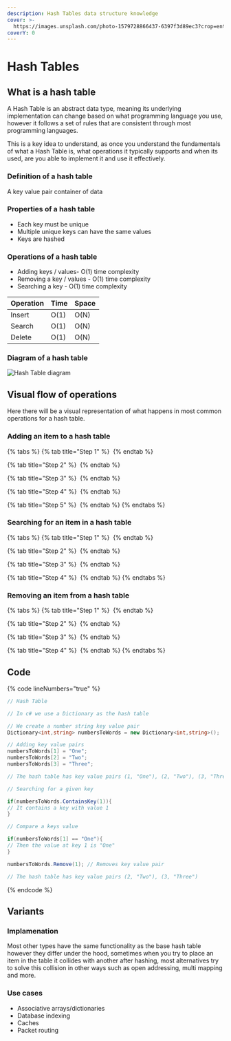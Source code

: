 ```yaml
---
description: Hash Tables data structure knowledge
cover: >-
  https://images.unsplash.com/photo-1579728866437-6397f3d89ec3?crop=entropy&cs=srgb&fm=jpg&ixid=M3wxOTcwMjR8MHwxfHNlYXJjaHw3fHxrZXlzfGVufDB8fHx8MTcwOTAyOTcyOXww&ixlib=rb-4.0.3&q=85
coverY: 0
---
```


# Hash Tables

## What is a hash table

A Hash Table is an abstract data type, meaning its underlying implementation can change based on what programming language you use, however it follows a set of rules that are consistent through most programming languages.

This is a key idea to understand, as once you understand the fundamentals of what a Hash Table is, what operations it typically supports and when its used, are you able to implement it and use it effectively.

### Definition of a hash table

A key value pair container of data

### Properties of a hash table

* Each key must be unique&#x20;
* Multiple unique keys can have the same values
* Keys are hashed

### Operations of a hash table

* Adding keys / values- O(1) time complexity
* Removing a key / values -  O(1) time complexity
* Searching a key - O(1) time complexity

| Operation | Time | Space |
| --------- | ---- | ----- |
| Insert    | O(1) | O(N)  |
| Search    | O(1) | O(N)  |
| Delete    | O(1) | O(N)  |

### Diagram of a hash table

<img src="../../.gitbook/assets/file.excalidraw (43).svg" alt="Hash Table diagram" class="gitbook-drawing">

## Visual flow of operations

Here there will be a visual representation of what happens in most common operations for a hash table.

### Adding an item to a hash table

{% tabs %}
{% tab title="Step 1" %}
<img src="../../.gitbook/assets/file.excalidraw (1) (1) (1).svg" alt="" class="gitbook-drawing">
{% endtab %}

{% tab title="Step 2" %}
<img src="../../.gitbook/assets/file.excalidraw (1) (1) (1) (1).svg" alt="" class="gitbook-drawing">
{% endtab %}

{% tab title="Step 3" %}
<img src="../../.gitbook/assets/file.excalidraw (2) (1) (1).svg" alt="" class="gitbook-drawing">
{% endtab %}

{% tab title="Step 4" %}
<img src="../../.gitbook/assets/file.excalidraw (3) (1) (1).svg" alt="" class="gitbook-drawing">
{% endtab %}

{% tab title="Step 5" %}
<img src="../../.gitbook/assets/file.excalidraw (4) (1) (1).svg" alt="" class="gitbook-drawing">
{% endtab %}
{% endtabs %}

### Searching for an item in a hash table

{% tabs %}
{% tab title="Step 1" %}
<img src="../../.gitbook/assets/file.excalidraw (5) (1) (1).svg" alt="" class="gitbook-drawing">
{% endtab %}

{% tab title="Step 2" %}
<img src="../../.gitbook/assets/file.excalidraw (6) (1) (1).svg" alt="" class="gitbook-drawing">
{% endtab %}

{% tab title="Step 3" %}
<img src="../../.gitbook/assets/file.excalidraw (7) (1).svg" alt="" class="gitbook-drawing">
{% endtab %}

{% tab title="Step 4" %}
<img src="../../.gitbook/assets/file.excalidraw (8) (1).svg" alt="" class="gitbook-drawing">
{% endtab %}
{% endtabs %}

### Removing an item from a hash table

{% tabs %}
{% tab title="Step 1" %}
<img src="../../.gitbook/assets/file.excalidraw (9) (1).svg" alt="" class="gitbook-drawing">
{% endtab %}

{% tab title="Step 2" %}
<img src="../../.gitbook/assets/file.excalidraw (10).svg" alt="" class="gitbook-drawing">
{% endtab %}

{% tab title="Step 3" %}
<img src="../../.gitbook/assets/file.excalidraw (11).svg" alt="" class="gitbook-drawing">
{% endtab %}

{% tab title="Step 4" %}
<img src="../../.gitbook/assets/file.excalidraw (12).svg" alt="" class="gitbook-drawing">
{% endtab %}
{% endtabs %}

## Code

{% code lineNumbers="true" %}
```csharp
// Hash Table

// In c# we use a Dictionary as the hash table

// We create a number string key value pair 
Dictionary<int,string> numbersToWords = new Dictionary<int,string>();

// Adding key value pairs
numbersToWords[1] = "One";
numbersToWords[2] = "Two";
numbersToWords[3] = "Three";

// The hash table has key value pairs (1, "One"), (2, "Two"), (3, "Three")

// Searching for a given key

if(numbersToWords.ContainsKey(1)){
// It contains a key with value 1
}

// Compare a keys value

if(numbersToWords[1] == "One"){
// Then the value at key 1 is "One"
}

numbersToWords.Remove(1); // Removes key value pair

// The hash table has key value pairs (2, "Two"), (3, "Three")
```
{% endcode %}

## Variants

### Implamenation

Most other types have the same functionality as the base hash table however they differ under the hood, sometimes when you try to place an item in the table it collides with another after hashing, most alternatives try to solve this collision in other ways such as open addressing, multi mapping and more.

### Use cases

* Associative arrays/dictionaries
* Database indexing
* Caches
* Packet routing
